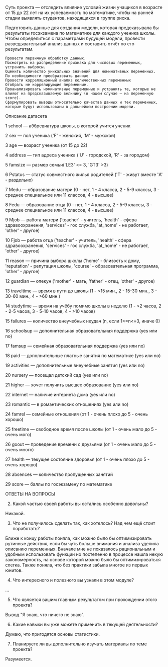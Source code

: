 Суть проекта — отследить влияние условий жизни учащихся в возрасте от 15 до 22 лет на их успеваемость по математике, чтобы на ранней стадии выявлять студентов, находящихся в группе риска.

Подготовить данные для создания модели, которая предсказывала бы результаты госэкзамена по математике для каждого ученика школы. Чтобы определиться с параметрами будущей модели, провести разведывательный анализ данных и составить отчёт по его результатам. 

    Провести первичную обработку данных. 
    Посмотреть на распределение признака для числовых переменных, устранить выбросы.
    Оценить количество уникальных значений для номинативных переменных.
    По необходимости преобразовать данные
    Провести корреляционный анализ количественных переменных
    Отобрать не коррелирующие переменные.
    Проанализировать номинативные переменные и устранить те, которые не влияют на предсказываемую величину (в нашем случае — на переменную score).
    Сформулировать выводы относительно качества данных и тех переменных, которые будут использованы в дальнейшем построении модели.

Описание датасета

  1 school — аббревиатура школы, в которой учится ученик
  
  2 sex — пол ученика ('F' - женский, 'M' - мужской)
  
  3 age — возраст ученика (от 15 до 22)
  
  4 address — тип адреса ученика ('U' - городской, 'R' - за городом)
  
  5 famsize — размер семьи('LE3' <= 3, 'GT3' >3)
  
  6 Pstatus — статус совместного жилья родителей ('T' - живут вместе 'A' - раздельно)
  
  7 Medu — образование матери (0 - нет, 1 - 4 класса, 2 - 5-9 классы, 3 - среднее специальное или 11 классов, 4 - высшее)
  
  8 Fedu — образование отца (0 - нет, 1 - 4 класса, 2 - 5-9 классы, 3 - среднее специальное или 11 классов, 4 - высшее)
  
  9 Mjob — работа матери ('teacher' - учитель, 'health' - сфера здравоохранения, 'services' - гос служба, 'at_home' - не работает, 'other' - другое)
  
  10 Fjob — работа отца ('teacher' - учитель, 'health' - сфера здравоохранения, 'services' - гос служба, 'at_home' - не работает, 'other' - другое)
  
  11 reason — причина выбора школы ('home' - близость к дому, 'reputation' - репутация школы, 'course' - образовательная программа, 'other' - другое)
  
  12 guardian — опекун ('mother' - мать, 'father' - отец, 'other' - другое)
  
  13 traveltime — время в пути до школы (1 - <15 мин., 2 - 15-30 мин., 3 - 30-60 мин., 4 - >60 мин.)
  
  14 studytime — время на учёбу помимо школы в неделю (1 - <2 часов, 2 - 2-5 часов, 3 - 5-10 часов, 4 - >10 часов)
  
  15 failures — количество внеучебных неудач (n, если 1<=n<=3, иначе 0)
  
  16 schoolsup — дополнительная образовательная поддержка (yes или no)
  
  17 famsup — семейная образовательная поддержка (yes или no)
  
  18 paid — дополнительные платные занятия по математике (yes или no)
  
  19 activities — дополнительные внеучебные занятия (yes или no)
  
  20 nursery — посещал детский сад (yes или no)
  
  21 higher — хочет получить высшее образование (yes или no)
  
  22 internet — наличие интернета дома (yes или no)
  
  23 romantic — в романтических отношениях (yes или no)
  
  24 famrel — семейные отношения (от 1 - очень плохо до 5 - очень хорошо)
  
  25 freetime — свободное время после школы (от 1 - очень мало до 5 - очень мого)
  
  26 goout — проведение времени с друзьями (от 1 - очень мало до 5 - очень много)
  
  27 health — текущее состояние здоровья (от 1 - очень плохо до 5 - очень хорошо)
  
  28 absences — количество пропущенных занятий
  
  29 score — баллы по госэкзамену по математике

ОТВЕТЫ НА ВОПРОСЫ

2. Какой частью своей работы вы остались особенно довольны?

Никакой.

3. Что не получилось сделать так, как хотелось? Над чем ещё стоит поработать?

Ближе к концу работы поняла, как можно было бы оптимизировать рутинные действия, если бы чуть больше внимания и анализа уделила описанию переменных. Вначале мне не показалось рациональным и удобным использовать функции но постепенно в процессе нашла некую закономерность, на основе которой можно было бы оптимизироваться слегка.
Также поняла, что без практики забыла многое из первых юнитов.

4. Что интересного и полезного вы узнали в этом модуле?

...

5. Что является вашим главным результатом при прохождении этого проекта?

Вывод "Я знаю, что ничего не знаю".

6. Какие навыки вы уже можете применить в текущей деятельности?

Думаю, что пригодятся основы статистики.

7. Планируете ли вы дополнительно изучать материалы по теме проекта?

Разумеется.
